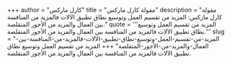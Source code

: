 +++
author = "كارل ماركس"
title = "مقولة كارل ماركس"
description = "مقولة كارل ماركس: المزيد من تقسيم العمل وتوسيع نطاق تطبيق الآلات فالمزيد من المنافسة بين العمال والمزيد من الأجور المتقلصة."
quote = '''المزيد من تقسيم العمل وتوسيع نطاق تطبيق الآلات فالمزيد من المنافسة بين العمال والمزيد من الأجور المتقلصة.'''
slug = "المزيد-من-تقسيم-العمل-وتوسيع-نطاق-تطبيق-الآلات-فالمزيد-من-المنافسة-بين-العمال-والمزيد-من-الأجور-المتقلصة"
+++
المزيد من تقسيم العمل وتوسيع نطاق تطبيق الآلات فالمزيد من المنافسة بين العمال والمزيد من الأجور المتقلصة.
